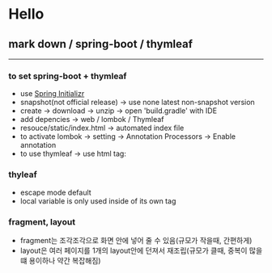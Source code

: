 

# Hello 
## mark down / spring-boot / thymleaf 

---

### to set spring-boot + thymleaf
 - use [Spring Initializr](start.spring.io)
 - snapshot(not official release) -> use none latest non-snapshot version
 - create -> download -> unzip -> open 'build.gradle' with IDE
 - add depencies -> web / lombok / Thymleaf
 - resouce/static/index.html -> automated index file
 - to activate lombok -> setting -> Annotation Processors -> Enable annotation
 - to use thymleaf -> use html tag: <html xmlns:th="http://www.thymeleaf.org">

### thyleaf
 - escape mode default
 - local variable is only used inside of its own tag


### fragment, layout
 - fragment는 조각조각으로 화면 안에 넣어 줄 수 있음(규모가 작을때, 간편하게)
 - layout은 여러 페이지를 1개의 layout안에 던져서 재조립(규모가 클때, 중복이 많을떄 용이하나 약간 복잡해짐)
